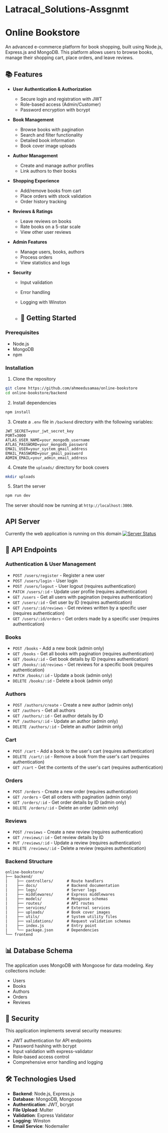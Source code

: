 # Latracal_Solutions-Assgnmt

# Online Bookstore

An advanced e-commerce platform for book shopping, built using Node.js, Express.js and MongoDB. This platform allows users to browse books, manage their shopping cart, place orders, and leave reviews.

## 📚 Features

- **User Authentication & Authorization**
  - Secure login and registration with JWT
  - Role-based access (Admin/Customer)
  - Password encryption with bcrypt

- **Book Management**
  - Browse books with pagination
  - Search and filter functionality
  - Detailed book information
  - Book cover image uploads

- **Author Management**
  - Create and manage author profiles
  - Link authors to their books

- **Shopping Experience**
  - Add/remove books from cart
  - Place orders with stock validation
  - Order history tracking

- **Reviews & Ratings**
  - Leave reviews on books
  - Rate books on a 5-star scale
  - View other user reviews

- **Admin Features**
  - Manage users, books, authors
  - Process orders
  - View statistics and logs

- **Security**
  - Input validation
  - Error handling
  - Logging with Winston
 
  - ## 🚀 Getting Started

### Prerequisites

- Node.js
- MongoDB
- npm

### Installation

1. Clone the repository
```bash
git clone https://github.com/ahmeedusamaa/online-bookstore
cd online-bookstore/backend
```

2. Install dependencies
```bash
npm install
```

3. Create a `.env` file in `/backend` directory with the following variables:
```
JWT_SECRET=your_jwt_secret_key
PORT=3000
ATLAS_USER_NAME=your_mongodb_username
ATLAS_PASSWORD=your_mongodb_password
EMAIL_USER=your_system_gmail_address
EMAIL_PASSWORD=your_gmail_password
ADMIN_EMAIL=your_admin_email_address
```

4. Create the `uploads/` directory for book covers
```bash
mkdir uploads
```

5. Start the server
```bash
npm run dev
```

The server should now be running at `http://localhost:3000`.

## API Server  
Currently the web application is running on this domain
[![Server Status](https://img.shields.io/badge/API%20Server-Online-brightgreen)](https://online-bookstore-gdhy.onrender.com)  

## 🔗 API Endpoints

### Authentication & User Management
- `POST /users/register` - Register a new user
- `POST /users/login` - User login
- `POST /users/logout` - User logout (requires authentication)
- `PATCH /users/:id` - Update user profile (requires authentication)
- `GET /users` - Get all users with pagination (requires authentication)
- `GET /users/:id` - Get user by ID (requires authentication)
- `GET /users/:id/reviews` - Get reviews written by a specific user (requires authentication)
- `GET /users/:id/orders` - Get orders made by a specific user (requires authentication)

### Books
- `POST /books` - Add a new book (admin only)
- `GET /books` - Get all books with pagination (requires authentication)
- `GET /books/:id` - Get book details by ID (requires authentication)
- `GET /books/:id/reviews` - Get reviews for a specific book (requires authentication)
- `PATCH /books/:id` - Update a book (admin only)
- `DELETE /books/:id` - Delete a book (admin only)

### Authors
- `POST /authors/create` - Create a new author (admin only)
- `GET /authors` - Get all authors
- `GET /authors/:id` - Get author details by ID
- `PUT /authors/:id` - Update an author (admin only)
- `DELETE /authors/:id` - Delete an author (admin only)

### Cart
- `POST /cart` - Add a book to the user's cart (requires authentication)
- `DELETE /cart/:id` - Remove a book from the user's cart (requires authentication)
- `GET /cart` - Get the contents of the user's cart (requires authentication)

### Orders
- `POST /orders` - Create a new order (requires authentication)
- `GET /orders` - Get all orders with pagination (admin only)
- `GET /orders/:id` - Get order details by ID (admin only)
- `DELETE /orders/:id` - Delete an order (admin only)

### Reviews
- `POST /reviews` - Create a new review (requires authentication)
- `GET /reviews/:id` - Get review details by ID
- `PUT /reviews/:id` - Update a review (requires authentication)
- `DELETE /reviews/:id` - Delete a review (requires authentication)

### Backend Structure

```
online-bookstore/
├── backend/
|    ├── controllers/      # Route handlers
|    ├── docs/             # Backend documentation
|    ├── logs/             # Server logs
|    ├── middlewares/      # Express middlewares
|    ├── models/           # Mongoose schemas
|    ├── routes/           # API routes
|    ├── services/         # External services
|    ├── uploads/          # Book cover images
|    ├── utils/            # System utility files
|    ├── validations/      # Request validation schemas
|    ├── index.js          # Entry point
|    └── package.json      # Dependencies
└── frontend
```

## 📊 Database Schema

The application uses MongoDB with Mongoose for data modeling. Key collections include:
- Users
- Books
- Authors
- Orders
- Reviews

## 🔐 Security

This application implements several security measures:
- JWT authentication for API endpoints
- Password hashing with bcrypt
- Input validation with express-validator
- Role-based access control
- Comprehensive error handling and logging

## 🛠️ Technologies Used

- **Backend**: Node.js, Express.js
- **Database**: MongoDB, Mongoose
- **Authentication**: JWT, bcrypt
- **File Upload**: Multer
- **Validation**: Express Validator
- **Logging**: Winston
- **Email Service**: Nodemailer
